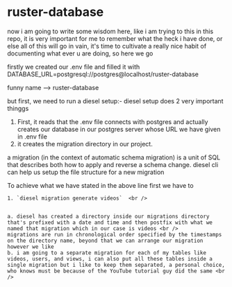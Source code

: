 # ruster-database

now i am going to write some wisdom here, like i am trying to this in this repo, it is very important for me to remember what the heck i have done, or else all of this will go in vain, it's time to cultivate a really nice habit of documenting what ever u are doing, so here we go

firstly we created our .env file and filled it with DATABASE_URL=postgresql://postgres@localhost/ruster-database


funny name --> ruster-database

but first, we need to run a diesel setup:-
diesel setup does 2 very important thinggs
1. First, it reads that the .env file connects with postgres and actually creates our database in our postgres server whose URL we have given in .env file
2. it creates the migration directory in our project.

a migration (in the context of automatic schema migration) is a unit of SQL that describes both how to apply and reverse a schema change. 
diesel cli can help us setup the file structure for a new migration

To achieve what we have stated in the above line first we have to  <br /> 
   
    1. `diesel migration generate videos`  <br /> 
    
    
    a. diesel has created a directory inside our migrations directory that's prefixed with a date and time and then postfix with what we named that migration which in our case is videos <br /> 
    migrations are run in chronological order specified by the timestamps on the directory name, beyond that we can arrange our migration however we like
    b. i am going to a separate migration for each of my tables like videos, users, and views, i can also put all these tables inside a single migration but i like to keep them separated, a personal choice, who knows must be because of the YouTube tutorial guy did the same <br /> 

